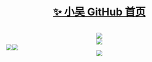 <h1 align="center">
 <a href="https://github.com/zhang-bcxb">
  <span>✨</span>
  小吴 GitHub 首页</a>
<h1>

<div align="center"> <img src="https://profile-counter.glitch.me/yang-tian-hub/count.svg" /> </div>

<div align="center"> <img src="https://readme-typing-svg.herokuapp.com/?lines=欢迎来到我的GitHub!&center=true&font=Roboto&size=27" /></div>

<div style="display:flex;">
 <div align="center"> <img src="https://streak-stats.demolab.com?user=1421788142&theme=dark&locale=zh_Hans" /> </div>
 <div align="center"> <img src="https://github-readme-stats.vercel.app/api?username=1421788142&show_icons=true&theme=tokyonight" /> </div>
</div>
 
<div align="center"> <img src="https://github-readme-activity-graph.vercel.app/graph?username=1421788142&theme=xcode" /> </div>
